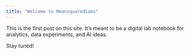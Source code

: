 ```yaml
---
title: "Welcome to Meansquaredlabs"
---
```


This is the first post on this site. It’s meant to be a digital lab notebook for analytics, data experiments, and AI ideas.

Stay tuned!

